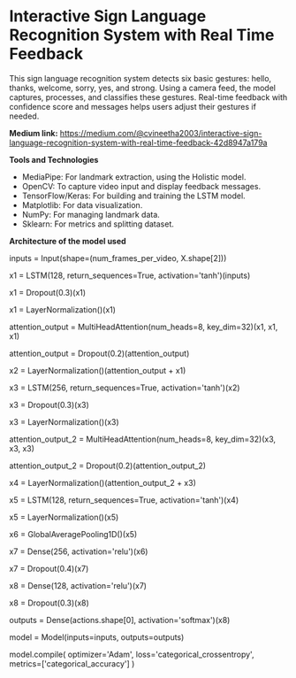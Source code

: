 # Interactive Sign Language Recognition System with Real Time Feedback
This sign language recognition system detects six basic gestures: hello, thanks, welcome, sorry, yes, and strong. 
Using a camera feed, the model captures, processes, and classifies these gestures. Real-time feedback with confidence score and messages helps users adjust their gestures if needed.

**Medium link:** https://medium.com/@cvineetha2003/interactive-sign-language-recognition-system-with-real-time-feedback-42d8947a179a

**Tools and Technologies**
- MediaPipe: For landmark extraction, using the Holistic model.
- OpenCV: To capture video input and display feedback messages.
- TensorFlow/Keras: For building and training the LSTM model.
- Matplotlib: For data visualization.
- NumPy: For managing landmark data.
- Sklearn: For metrics and splitting dataset.

**Architecture of the model used**

  inputs = Input(shape=(num_frames_per_video, X.shape[2]))
    
  x1 = LSTM(128, return_sequences=True, activation='tanh')(inputs)
  
  x1 = Dropout(0.3)(x1)
  
  x1 = LayerNormalization()(x1)
    
  attention_output = MultiHeadAttention(num_heads=8, key_dim=32)(x1, x1, x1)
    
  attention_output = Dropout(0.2)(attention_output)
  
  x2 = LayerNormalization()(attention_output + x1)
    
  x3 = LSTM(256, return_sequences=True, activation='tanh')(x2)
  
  x3 = Dropout(0.3)(x3)
  
  x3 = LayerNormalization()(x3)
    
  attention_output_2 = MultiHeadAttention(num_heads=8, key_dim=32)(x3, x3, x3)
    
  attention_output_2 = Dropout(0.2)(attention_output_2)
  
  x4 = LayerNormalization()(attention_output_2 + x3)
    
  x5 = LSTM(128, return_sequences=True, activation='tanh')(x4)
  
  x5 = LayerNormalization()(x5)
    
  x6 = GlobalAveragePooling1D()(x5)
    
  x7 = Dense(256, activation='relu')(x6)
  
  x7 = Dropout(0.4)(x7)
  
  x8 = Dense(128, activation='relu')(x7)
  
  x8 = Dropout(0.3)(x8)
    
  outputs = Dense(actions.shape[0], activation='softmax')(x8)
    
  model = Model(inputs=inputs, outputs=outputs)
  
  model.compile(
        optimizer='Adam',
        loss='categorical_crossentropy',
        metrics=['categorical_accuracy']
  )
